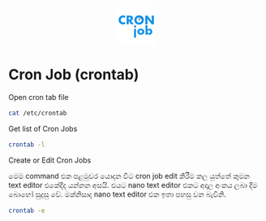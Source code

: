 <p align="center">
  <img src="../images/cron-job-logo.png" />
</p>

# Cron Job (crontab)

Open cron tab file
```bash
cat /etc/crontab
```

Get list of Cron Jobs
```bash
crontab -l
```

Create or Edit Cron Jobs

මෙම command එක පළමුවර යොදන විට cron job edit කිරීම කල යුත්තේ කුමන text editor එකේදීද යන්නන අසයි. එයට nano text editor එකට අදාල අංකය ලබා දීම බොහෝ සුදුසු වේ. මක්නිසාද nano text editor එක ඉතා පහසු වන බැවිනි.  

```bash
crontab -e
```



